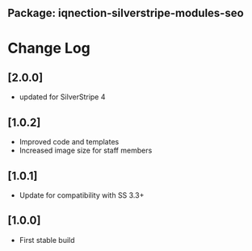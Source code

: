 ## Package: iqnection-silverstripe-modules-seo
# Change Log


## [2.0.0]
- updated for SilverStripe 4

## [1.0.2]
- Improved code and templates
- Increased image size for staff members

## [1.0.1]
- Update for compatibility with SS 3.3+

## [1.0.0]
- First stable build